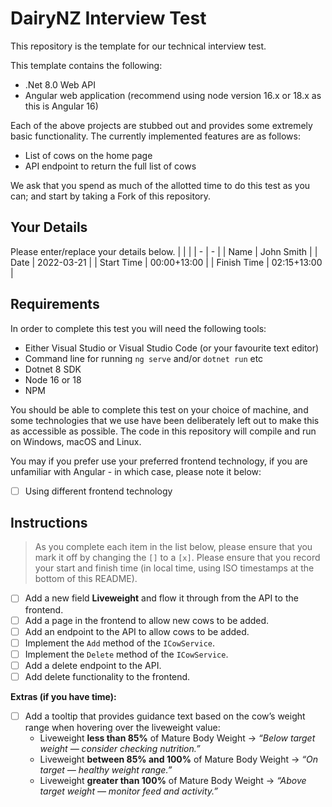 # DairyNZ Interview Test

This repository is the template for our technical interview test.

This template contains the following:

- .Net 8.0 Web API
- Angular web application (recommend using node version 16.x or 18.x as this is Angular 16)

Each of the above projects are stubbed out and provides some extremely basic functionality.
The currently implemented features are as follows:

- List of cows on the home page
- API endpoint to return the full list of cows

We ask that you spend as much of the allotted time to do this test as you can; and start by taking a Fork of this repository.

## Your Details

Please enter/replace your details below.
| | |
| - | - |
| Name | John Smith |
| Date | 2022-03-21 |
| Start Time | 00:00+13:00 |
| Finish Time | 02:15+13:00 |

## Requirements

In order to complete this test you will need the following tools:

- Either Visual Studio or Visual Studio Code (or your favourite text editor)
- Command line for running `ng serve` and/or `dotnet run` etc
- Dotnet 8 SDK
- Node 16 or 18
- NPM

You should be able to complete this test on your choice of machine, and some technologies that we use have been deliberately left out to make this as accessible as possible.
The code in this repository will compile and run on Windows, macOS and Linux.

You may if you prefer use your preferred frontend technology, if you are unfamiliar with Angular - in which case, please note it below:  
- [ ] Using different frontend technology

## Instructions

> As you complete each item in the list below, please ensure that you mark it off by changing the `[]` to a `[x]`.
> Please ensure that you record your start and finish time (in local time, using ISO timestamps at the bottom of this README).

- [ ] Add a new field **Liveweight** and flow it through from the API to the frontend.  
- [ ] Add a page in the frontend to allow new cows to be added.  
- [ ] Add an endpoint to the API to allow cows to be added.  
- [ ] Implement the `Add` method of the `ICowService`.  
- [ ] Implement the `Delete` method of the `ICowService`.  
- [ ] Add a delete endpoint to the API.  
- [ ] Add delete functionality to the frontend.  

**Extras (if you have time):**

- [ ] Add a tooltip that provides guidance text based on the cow’s weight range when hovering over the liveweight value:  
  - Liveweight **less than 85%** of Mature Body Weight → *“Below target weight — consider checking nutrition.”*  
  - Liveweight **between 85% and 100%** of Mature Body Weight → *“On target — healthy weight range.”*  
  - Liveweight **greater than 100%** of Mature Body Weight → *“Above target weight — monitor feed and activity.”*

